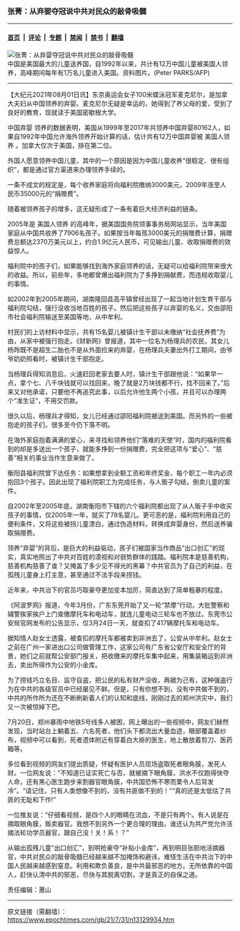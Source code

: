 ### 张菁：从弃婴夺冠说中共对民众的敲骨吸髓

---

#### [首页](../../../..?n13129934) &nbsp;|&nbsp; [评论](../../../../../epoch-comment?n13129934) &nbsp;|&nbsp; [专题](../../../../../epoch-special?n13129934) &nbsp;|&nbsp; [禁闻](../../../../../epoch-news?n13129934) &nbsp;|&nbsp; [禁书](../../../../../books?n13129934) &nbsp;|&nbsp; [翻墙](https://github.com/gfw-breaker/nogfw/blob/master/README.md?n13129934)


<div><img alt="张菁：从弃婴夺冠说中共对民众的敲骨吸髓" class="attachment-djy_600_400 size-djy_600_400 wp-post-image" src="https://i.epochtimes.com/assets/uploads/2016/01/1301150929282519-600x400.jpg"/>
<div class="caption">
 中国是美国最大的儿童送养国，自1992年以来，共计有12万中国儿童被美国人领养，高峰期间每年有1万名儿童进入美国。资料图片。(Peter PARKS/AFP)
</div></div><hr/><div class="post_content" id="artbody" itemprop="articleBody">
 <!-- article content begin -->
 <p>
  【大纪元2021年08月01日讯】东京奥运会女子100米蝶泳冠军麦克尼尔，是加拿大夫妇从中国领养的弃婴。麦克尼尔无疑是幸运的，她得到了养父母的爱，受到了良好的教育，现就读于美国密歇根大学。
 </p>
 <p>
  <ok href="https://www.epochtimes.com/gb/tag/%E4%B8%AD%E5%9B%BD%E5%BC%83%E5%A9%B4.html">
   中国弃婴
  </ok>
  领养的数据表明，美国从1999年至2017年共领养中国弃婴80162人，如果自1992年中国允许海外领养开始计算的话，估计共有12万中国弃婴被
  <ok href="https://www.epochtimes.com/gb/tag/%E7%BE%8E%E5%9B%BD%E4%BA%BA%E9%A2%86%E5%85%BB.html">
   美国人领养
  </ok>
  。加拿大仅次于美国，排在第二位。
 </p>
 <p>
  外国人愿意领养中国儿童，其中的一个原因是因为中国儿童收养“很稳定、很有组织”，都是通过官方渠道来办理领养手续的。
 </p>
 <p>
  一条不成文的规定是，每个收养家庭将向福利院缴纳3000美元，2009年涨至人民币35000元的“捐赠费”。
 </p>
 <p>
  随着被领养孩子的增多，这无疑形成了一条有着巨大经济利益的链条。
 </p>
 <p>
  2005年是
  <ok href="https://www.epochtimes.com/gb/tag/%E7%BE%8E%E5%9B%BD%E4%BA%BA%E9%A2%86%E5%85%BB.html">
   美国人领养
  </ok>
  的高峰年，据美国国务院领事事务局网站显示，当年美国家庭从中国共收养了7906名孩子。如果按当年每孩3000美元的捐赠费计算，捐赠费总额达2370万美元以上，约合1.9亿元人民币，可见输出儿童、收取捐赠费的效益惊人。
 </p>
 <p>
  福利院中的孩子们，如果能够找到海外家庭领养的话，无疑可以给福利院带来很大的收益。所以，前些年，多地都曾爆出福利院为了多挣到捐献费，而违规收取婴儿的事情。
 </p>
 <p>
  如2002年到2005年期间，湖南隆回县高平镇曾经出现了一起当地计划生育干部与福利院勾结，强行没收当地百姓的孩子。然后把这些孩子以弃婴的名义，交由邵阳市社会福利院输送至美国等地，从中牟利。
 </p>
 <p>
  村民们的上访材料中显示，共有15名婴儿被镇计生干部以未缴纳“社会抚养费”为由，从家中被强行抱走。《财新网》曾报道，其中一位名为杨理兵的农民，其女儿杨玲既不是超生二胎也不是从外面捡来的弃婴，在杨理兵夫妻出外打工期间，由爷爷奶奶照看时，被镇计生干部抱走。
 </p>
 <p>
  当杨理兵得知消息后，火速赶回老家去要人时，镇计生干部跟他说：“如果早一点，拿个七、八千块钱就可以找回来，晚了就是2万块钱都不行，找不回来了。”后来又对他承诺，只要他不再追究此事，以后允许他生两个小孩，并且可以办理两个“准生证”，不用交罚款。
 </p>
 <p>
  很久以后，杨理兵才得知，女儿已经通过邵阳福利院被送到美国。而另外的一些被抱走的孩子们，很多至今仍下落不明。
 </p>
 <p>
  在海外家庭抱着满满的爱心，来寻找和领养他们“落难的天使”时，国内的福利院看到的却是多送出一个孩子，就能多挣到一份捐赠费，完全把这项与“爱心”、“慈善”相关的事业当作生意来做了。
 </p>
 <p>
  衡阳县福利院曾下达任务：如果想拿到全额工资和年终奖金，每个职工一年内必须抱回3个孩子。因此出现了福利院职工为完成任务，与人贩子勾结，倒卖儿童的案件。
 </p>
 <p>
  自2002年至2005年底，湖南衡阳市下辖的六个福利院都出现了从人贩子手中收买孩子的事情，仅2005年一年，就买了78名婴儿。更可恶的是，福利院利用自己的便利条件，又将这些被拐儿童漂白，通过伪造材料，转换成弃婴身份，然后送养骗取捐赠费。
 </p>
 <p>
  领养“弃婴”的背后，是巨大的利益驱动，孩子们被国家当作商品“出口创汇”的现实，真实地照出了中共对百姓的漠视和对弱势群体的践踏。福利院本是慈善机构，慈善机构慈善了谁？又掩盖了多少见不得光的黑幕？中共官员为了自己的利益，在孤残儿童身上打主意，甚至通过不法手段来捞钱。
 </p>
 <p>
  近年来，中共治下的官员巧取豪夺更加变本加厉，简直达到了简单粗暴的程度。
 </p>
 <p>
  《阿波罗网》报道，今年3月份，广东东莞开始了又一轮“禁摩“行动，大批警察和辅警挨家挨户上门查缴摩托车和电动车，就连儿童电动三轮车也不放过。东莞市公安局官网发布的公告显示，仅3月24日一天，就查扣了417辆摩托车和电动车。
 </p>
 <p>
  据知情人赵女士透露，被查扣的摩托车都被卖到非洲去了，公安从中牟利。赵女士之前在广州一家进出口公司做管理工作，这家公司有广东省公安厅和安全厅的背景，她们之前就帮公安部门报关，把收缴来的摩托车集中起来，用集装箱运到非洲去，卖出所得作为公安的小金库。
 </p>
 <p>
  为了捞钱巧立名目、监守自盗，把公民的私有财产没收，再据为己有，这种强盗行为在中共的各级官员中已经屡见不鲜。但是，只有你想不到，没有中共做不到的，中共的所作所为还在不断刷新着人们的认知和底线，刚刚过去的郑州洪灾中，我们又一次被惊掉下巴。
 </p>
 <p>
  7月20日，郑州暴雨中地铁5号线多人被困，网上曝出的一些视频中，网友们赫然发现，当时站台上躺着五、六名死者，他们头下都流出大量血迹，眼部覆盖着纱布，视频中可以看到，死者遗体附近有穿着白大褂的医生，地上散放着剪刀、医药箱等。
 </p>
 <p>
  多位看到视频的网友们提出质疑，怀疑有医护人员现场盗取死者眼角膜，发死人财。一位网友说：“不知道已证实死亡与否，就被摘下眼角膜，洪水不仅跑得快夺人命，还有黑心医生跑步来割器官眼角膜，中共国恐怖不寒而栗令人后背发冷”。“请记住，只有人类想像不到的，没有共匪做不到的！”“真的还是太低估了共匪的无耻和下作!”
 </p>
 <p>
  一位推友说：“仔细看视频，是四个人的眼睛在流血，不是只有两个。有人说是在摘取眼角膜，贩卖器官。我想不到另外一个更合理的理由。谁还认为共产党允许活摘法轮功学员器官，跟自己没！关！系！？”
 </p>
 <p>
  从输出孤残儿童“出口创汇”，到明抢豪夺“补贴小金库”，再到明目张胆地活摘器官，中共对民众的敲骨吸髓已经越来越不加掩饰和避讳，难怪生活在中共治下的中国人民越来越感到窒息。利用和欺负善良，是中共最邪恶的地方。无所依靠的中国人，赶快认清中共的邪恶，尽快与其脱离切割，才是真正的自保之道。
 </p>
 <p>
  责任编辑：莆山
 </p>
 <!-- article content end -->
 <div id="below_article_ad">
 </div>
</div>


---

原文链接（需翻墙）：https://www.epochtimes.com/gb/21/7/31/n13129934.htm